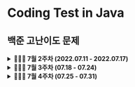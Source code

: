 # Coding Test in Java

## 백준 고난이도 문제
<details markdown="1">
<summary><strong> 👩🏻‍💻 7월 2주차 (2022.07.11 - 2022.07.17) </summary></strong>

|      문제      | 레벨 |                           URL                            | 승희 코드 | 호진 코드 |  수진 코드 | 연의 코드 |
| :------------: | :--: | :------------------------------------------------------: |:--:|:--:|  :--:|:--:|  
|카드 게임|플5|[문제](https://www.acmicpc.net/problem/16566)| | |  | |
|||[문제]()|  | |  | |
|||[문제]()| | |  | |
|||[문제]()|  | |  | |

</details>


<details markdown="1">
<summary><strong> 👩🏻‍💻 7월 3주차 (07.18 - 07.24) </summary></strong>
|      문제      | 레벨 |                           URL                            | 승희 코드 | 호진 코드 |  수진 코드 | 연의 코드 |
| :------------: | :--: | :------------------------------------------------------: |:--:|:--:|  :--:|:--:|  
|카드 게임|플5|[문제](https://www.acmicpc.net/problem/16566)| | |  | |
|||[문제]()|  | |  | |
|||[문제]()| | |  | |
|||[문제]()|  | |  | |

</details>

<details markdown="1">
<summary><strong> 👩🏻‍💻 7월 4주차 (07.25 - 07.31) </summary></strong>
|      문제      | 레벨 |                           URL                            | 승희 코드 | 호진 코드 |  수진 코드 | 연의 코드 |
| :------------: | :--: | :------------------------------------------------------: |:--:|:--:|  :--:|:--:|  
|카드 게임|플5|[문제](https://www.acmicpc.net/problem/16566)| | |  | |
|||[문제]()|  | |  | |
|||[문제]()| | |  | |
|||[문제]()|  | |  | |

</details>
